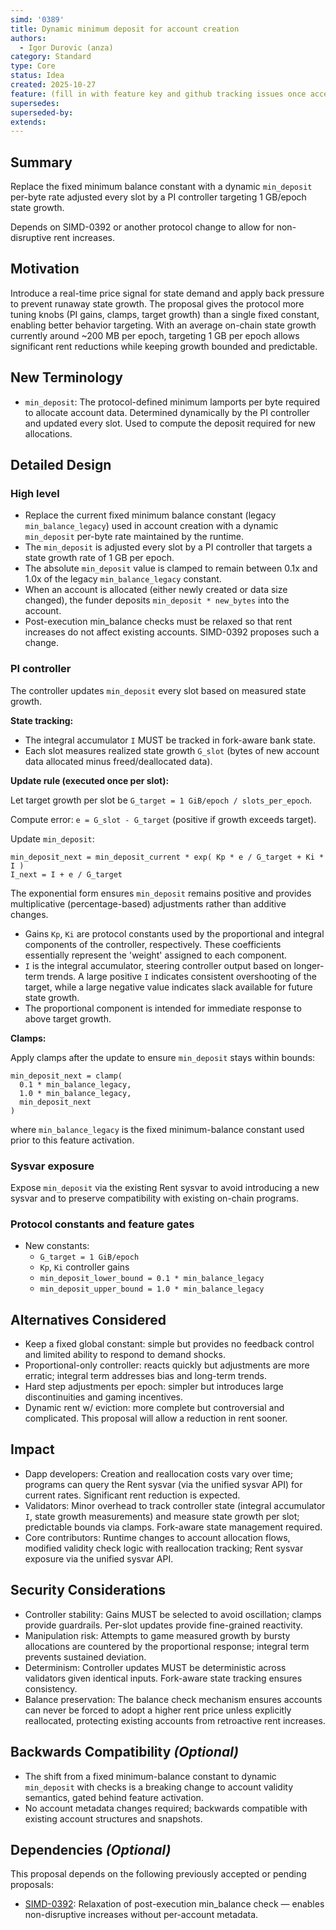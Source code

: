 ```yaml
---
simd: '0389'
title: Dynamic minimum deposit for account creation
authors:
  - Igor Durovic (anza)
category: Standard
type: Core
status: Idea
created: 2025-10-27
feature: (fill in with feature key and github tracking issues once accepted)
supersedes:
superseded-by:
extends:
---
```


## Summary

Replace the fixed minimum balance constant with a dynamic `min_deposit` per-byte
rate adjusted every slot by a PI controller targeting 1 GB/epoch state growth.

Depends on SIMD-0392 or another protocol change to allow for non-disruptive rent
increases.

## Motivation

Introduce a real-time price signal for state demand and apply back pressure to
prevent runaway state growth. The proposal gives the protocol more tuning knobs
(PI gains, clamps, target growth) than a single fixed constant, enabling
better behavior targeting. With an
average on-chain state growth currently around ~200 MB per epoch, targeting 1
GB per epoch allows significant rent reductions while keeping growth bounded and
predictable.

## New Terminology

- `min_deposit`: The protocol-defined minimum lamports per byte required to
  allocate account data. Determined dynamically by the PI controller and updated
  every slot. Used to compute the deposit required for new allocations.

## Detailed Design

### High level

- Replace the current fixed minimum balance constant (legacy `min_balance_legacy`)
  used in account creation with a dynamic `min_deposit` per-byte rate maintained
  by the runtime.
- The `min_deposit` is adjusted every slot by a PI controller that targets a
  state growth rate of 1 GB per epoch.
- The absolute `min_deposit` value is clamped to remain between 0.1x and 1.0x
  of the legacy `min_balance_legacy` constant.
- When an account is allocated (either newly created or data size changed),
  the funder deposits `min_deposit * new_bytes` into the account.
- Post-execution min_balance checks must be relaxed so that rent increases do not
  affect existing accounts. SIMD-0392 proposes such a change.

### PI controller

The controller updates `min_deposit` every slot based on measured state growth.

**State tracking:**

- The integral accumulator `I` MUST be tracked in fork-aware bank state.
- Each slot measures realized state growth `G_slot` (bytes of new account data
  allocated minus freed/deallocated data).

**Update rule (executed once per slot):**

Let target growth per slot be `G_target = 1 GiB/epoch / slots_per_epoch`.

Compute error: `e = G_slot - G_target` (positive if growth exceeds target).

Update `min_deposit`:

```
min_deposit_next = min_deposit_current * exp( Kp * e / G_target + Ki * I )
I_next = I + e / G_target
```

The exponential form ensures `min_deposit` remains positive and provides
multiplicative (percentage-based) adjustments rather than additive changes.

- Gains `Kp`, `Ki` are protocol constants used by the proportional and integral
  components of the controller, respectively. These coefficients essentially
  represent the 'weight' assigned to each component.
- `I` is the integral accumulator, steering controller output based on
  longer-term trends. A large positive `I` indicates consistent overshooting of
  the target, while a large negative value indicates slack available for future
  state growth.
- The proportional component is intended for immediate response to above target
  growth.

**Clamps:**

Apply clamps after the update to ensure `min_deposit` stays within bounds:

```
min_deposit_next = clamp(
  0.1 * min_balance_legacy,
  1.0 * min_balance_legacy,
  min_deposit_next
)
```

where `min_balance_legacy` is the fixed minimum-balance constant used prior to
this feature activation.

### Sysvar exposure

Expose `min_deposit` via the existing Rent sysvar to avoid introducing a new
sysvar and to preserve compatibility with existing on-chain programs.

### Protocol constants and feature gates

- New constants:
  - `G_target = 1 GiB/epoch`
  - `Kp`, `Ki` controller gains
  - `min_deposit_lower_bound = 0.1 * min_balance_legacy`
  - `min_deposit_upper_bound = 1.0 * min_balance_legacy`

## Alternatives Considered

- Keep a fixed global constant: simple but provides no feedback control and
  limited ability to respond to demand shocks.
- Proportional-only controller: reacts quickly but adjustments are more erratic;
  integral term addresses bias and long-term trends.
- Hard step adjustments per epoch: simpler but introduces large
  discontinuities and gaming incentives.
- Dynamic rent w/ eviction: more complete but controversial and complicated.
  This proposal will allow a reduction in rent sooner.

## Impact

- Dapp developers: Creation and reallocation costs vary over time; programs can
  query the Rent sysvar (via the unified sysvar API) for current rates.
  Significant rent reduction is expected.
- Validators: Minor overhead to track controller state (integral accumulator `I`,
  state growth measurements) and measure state growth per slot; predictable
  bounds via clamps. Fork-aware state management required.
- Core contributors: Runtime changes to account allocation flows, modified
  validity check logic with reallocation tracking; Rent sysvar exposure via the
  unified sysvar API.

## Security Considerations

- Controller stability: Gains MUST be selected to avoid oscillation; clamps
  provide guardrails. Per-slot updates provide fine-grained reactivity.
- Manipulation risk: Attempts to game measured growth by bursty allocations are
  countered by the proportional response; integral term prevents sustained
  deviation.
- Determinism: Controller updates MUST be deterministic across validators given
  identical inputs. Fork-aware state tracking ensures consistency.
- Balance preservation: The balance check mechanism ensures accounts can never be
  forced to adopt a higher rent price unless explicitly reallocated, protecting
  existing accounts from retroactive rent increases.

## Backwards Compatibility *(Optional)*

- The shift from a fixed minimum-balance constant to dynamic `min_deposit` with
  checks is a breaking change to account validity semantics, gated behind feature
  activation.
- No account metadata changes required; backwards compatible with existing account
  structures and snapshots.

## Dependencies *(Optional)*

This proposal depends on the following previously accepted or pending proposals:

- [SIMD-0392]: Relaxation of post-execution min_balance check — enables
  non-disruptive increases without per-account metadata.

[SIMD-0392]: https://github.com/solana-foundation/solana-improvement-documents/pull/392

